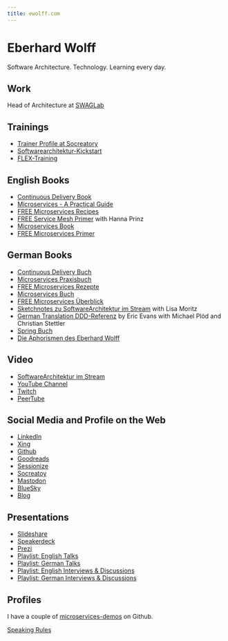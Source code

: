 ```yaml
---
title: ewolff.com
---
```


# Eberhard Wolff

Software Architecture. Technology. Learning every day.

## Work

Head of Architecture at [SWAGLab](https://swaglab.rocks/)

## Trainings

* [Trainer Profile at
  Socreatory](https://www.socreatory.com/de/trainers/eberhard-wolff)
* [Softwarearchitektur-Kickstart](https://www.socreatory.com/de/trainings/arch-kickstart)
* [FLEX-Training](https://www.socreatory.com/de/trainings/flex)

## English Books

* [Continuous Delivery Book](http://continuous-delivery-book.com)
* [Microservices - A Practical Guide](http://practical-microservices.com/) 
* [FREE Microservices Recipes](http://practical-microservices.com/recipes.html)
* [FREE Service Mesh Primer](https://leanpub.com/service-mesh-primer) with Hanna Prinz
* [Microservices Book](http://microservices-book.com)
* [FREE Microservices Primer](http://microservices-book.com/primer.html)

## German Books

* [Continuous Delivery Buch](http://continuous-delivery-buch.de)
* [Microservices Praxisbuch](http://microservices-praxisbuch.de)
* [FREE Microservices Rezepte](http://microservices-praxisbuch.de/rezepte.html)
* [Microservices Buch](http://microservices-buch.de)
* [FREE Microservices Überblick
 ](http://microservices-buch.de/ueberblick.html)
* [Sketchnotes zu SoftwareArchitektur im
  Stream](https://software-architektur.tv/sketchnote-buch) with Lisa Moritz
* [German Translation DDD-Referenz](https://ddd-referenz.de/) by Eric
  Evans with Michael Plöd and Christian Stettler
* [Spring Buch](https://www.goodreads.com/book/show/13056315-spring-3)
* [Die Aphorismen des Eberhard
  Wolff](https://entwickler.de/karriere/die-aphorismen-des-eberhard-wolff/)
  
## Video

* [SoftwareArchitektur im Stream](https://software-architektur.tv)
* [YouTube
  Channel](https://youtube.com/@EberhardWolff)
* [Twitch](https://www.twitch.tv/ebrwolff)
* [PeerTube](https://tube.tchncs.de/a/eberhard_wolff/video-channels)

## Social Media and Profile on the Web

  * [LinkedIn](https://www.linkedin.com/in/eberhardwolff/)
  * [Xing](https://www.xing.com/profile/Eberhard_Wolff)
  * [Github](https://github.com/ewolff)
  * [Goodreads](https://goodreads.com/author/show/111923.Eberhard_Wolff)
  * [Sessionize](https://sessionize.com/EberhardWolff/)
  * [Socreatoy](https://www.socreatory.com/de/trainers/eberhard-wolff)
  * <a rel="me" href="https://mastodon.social/@ewolff">Mastodon</a>
  * [BlueSky](https://bsky.app/profile/ewolff.com)
  * [Blog](http://www.heise.de/developer/Continuous-Architecture-2687847.html)
  
## Presentations

 * [Slideshare](http://www.slideshare.net/ewolff/presentations)
 * [Speakerdeck](https://speakerdeck.com/ewolff)
 * [Prezi](https://prezi.com/user/ewolff/)
 * [Playlist: English Talks](https://www.youtube.com/playlist?list=PLeXlULyOtEndP47qFtSoVevPoZ2D1h55X)
 * [Playlist: German Talks](https://www.youtube.com/playlist?list=PLeXlULyOtEnc90Ix0WwT1YPPnQKeGy4CP)
 * [Playlist: English Interviews & Discussions](https://www.youtube.com/playlist?list=PLeXlULyOtEneFtbnf0bTy5aY7DSJ6PsGq)
 * [Playlist: German Interviews & Discussions](https://www.youtube.com/playlist?list=PLeXlULyOtEnfASazcsQz9iGPkuLdbLdl3)

## Profiles
  
I have a couple of [microservices-demos](microservices-demos.html) on Github.

[Speaking Rules](speaking-rules.html)
